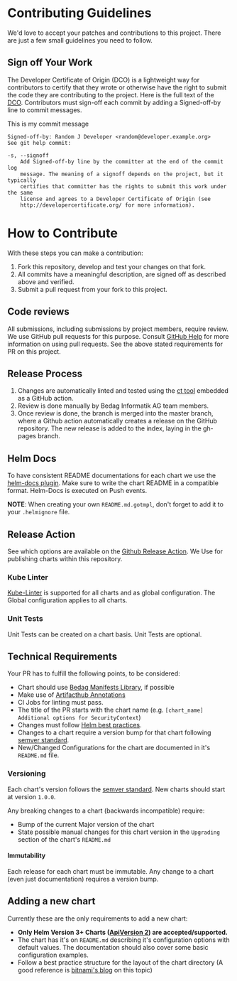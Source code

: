 # Contributing Guidelines

We'd love to accept your patches and contributions to this project. There are just a few small guidelines you need to follow.

## Sign off Your Work

The Developer Certificate of Origin (DCO) is a lightweight way for contributors to certify that they wrote or otherwise have the right to submit the code they are contributing to the project. Here is the full text of the [DCO](./DCO). Contributors must sign-off each commit by adding a Signed-off-by line to commit messages.

This is my commit message

```
Signed-off-by: Random J Developer <random@developer.example.org>
See git help commit:

-s, --signoff
    Add Signed-off-by line by the committer at the end of the commit log
    message. The meaning of a signoff depends on the project, but it typically
    certifies that committer has the rights to submit this work under the same
    license and agrees to a Developer Certificate of Origin (see
    http://developercertificate.org/ for more information).
```

# How to Contribute

With these steps you can make a contribution:

  1. Fork this repository, develop and test your changes on that fork.
  2. All commits have a meaningful description, are signed off as described above and verified.
  3. Submit a pull request from your fork to this project.

## Code reviews

All submissions, including submissions by project members, require review. We use GitHub pull requests for this purpose. Consult [GitHub Help](https://help.github.com/articles/about-pull-requests/) for more information on using pull requests. See the above stated requirements for PR on this project.

## Release Process

  1. Changes are automatically linted and tested using the [ct tool](https://github.com/helm/chart-testing) embedded as a GitHub action.
  2. Review is done manually by Bedag Informatik AG team members.
  3. Once review is done, the branch is merged into the master branch, where a Github action automatically creates a release on the GitHub repository. The new release is added to the index, laying in the gh-pages branch.

## Helm Docs

To have consistent README documentations for each chart we use the [helm-docs plugin](https://github.com/norwoodj/helm-docs). Make sure to write the chart README in a compatible format. Helm-Docs is executed on Push events.

**NOTE**: When creating your own `README.md.gotmpl`, don't forget to add it to your `.helmignore` file.

## Release Action

See which options are available on the [Github Release Action](https://github.com/buttahtoast/helm-release-action). We Use for publishing charts within this repository.

### Kube Linter

[Kube-Linter](https://github.com/stackrox/kube-linter) is supported for all charts and as global configuration. The Global configuration applies to all charts.

### Unit Tests

Unit Tests can be created on a chart basis. Unit Tests are optional.

## Technical Requirements

Your PR has to fulfill the following points, to be considered:

  * Chart should use [Bedag Manifests Library](./charts/manifests/README.md), if possible
  * Make use of [Artifacthub Annotations](https://github.com/artifacthub/hub/blob/master/docs/helm_annotations.md)
  * CI Jobs for linting must pass.
  * The title of the PR starts with the chart name (e.g. `[chart_name] Additional options for SecurityContext`)
  * Changes must follow [Helm best practices](https://helm.sh/docs/chart_best_practices/).
  * Changes to a chart require a version bump for that chart following [semver standard](https://semver.org/).
  * New/Changed Configurations for the chart are documented in it's `README.md` file.

### Versioning

Each chart's version follows the [semver standard](https://semver.org/). New charts should start at version `1.0.0`.

Any breaking changes to a chart (backwards incompatible) require:

  * Bump of the current Major version of the chart
  * State possible manual changes for this chart version in the `Upgrading` section of the chart's `README.md`

#### Immutability

Each release for each chart must be immutable. Any change to a chart (even just documentation) requires a version bump.

## Adding a new chart

Currently these are the only requirements to add a new chart:

  * **Only Helm Version 3+ Charts ([ApiVersion 2](https://helm.sh/docs/topics/v2_v3_migration/)) are accepted/supported.**
  * The chart has it's on `README.md` describing it's configuration options with default values. The documentation should also cover  some basic configuration examples.
  * Follow a best practice structure for the layout of the chart  directory (A good reference is [bitnami's blog](https://docs.bitnami.com/tutorials/production-ready-charts/) on this topic)
